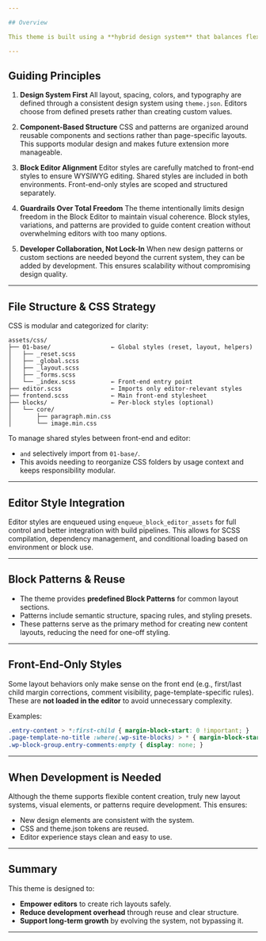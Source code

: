 ```yaml
---

## Overview

This theme is built using a **hybrid design system** that balances flexibility for content editors with long-term maintainability and visual consistency. It embraces the strengths of the WordPress Block Editor while putting guardrails in place to prevent design drift and reduce technical debt.

---
```


## Guiding Principles

1. **Design System First**
   All layout, spacing, colors, and typography are defined through a consistent design system using `theme.json`. Editors choose from defined presets rather than creating custom values.

2. **Component-Based Structure**
   CSS and patterns are organized around reusable components and sections rather than page-specific layouts. This supports modular design and makes future extension more manageable.

3. **Block Editor Alignment**
   Editor styles are carefully matched to front-end styles to ensure WYSIWYG editing. Shared styles are included in both environments. Front-end-only styles are scoped and structured separately.

4. **Guardrails Over Total Freedom**
   The theme intentionally limits design freedom in the Block Editor to maintain visual coherence. Block styles, variations, and patterns are provided to guide content creation without overwhelming editors with too many options.

5. **Developer Collaboration, Not Lock-In**
   When new design patterns or custom sections are needed beyond the current system, they can be added by development. This ensures scalability without compromising design quality.

---

## File Structure & CSS Strategy

CSS is modular and categorized for clarity:

```
assets/css/
├── 01-base/                 ← Global styles (reset, layout, helpers)
│   ├── _reset.scss
│   ├── _global.scss
│   ├── _layout.scss
│   ├── _forms.scss
│   └── _index.scss          ← Front-end entry point
├── editor.scss              ← Imports only editor-relevant styles
├── frontend.scss            ← Main front-end stylesheet
├── blocks/                  ← Per-block styles (optional)
│   └── core/
│       ├── paragraph.min.css
│       └── image.min.css
```

To manage shared styles between front-end and editor:

* `and` selectively import from `01-base/`.
* This avoids needing to reorganize CSS folders by usage context and keeps responsibility modular.

---

## Editor Style Integration

Editor styles are enqueued using `enqueue_block_editor_assets` for full control and better integration with build pipelines. This allows for SCSS compilation, dependency management, and conditional loading based on environment or block use.

---

## Block Patterns & Reuse

* The theme provides **predefined Block Patterns** for common layout sections.
* Patterns include semantic structure, spacing rules, and styling presets.
* These patterns serve as the primary method for creating new content layouts, reducing the need for one-off styling.

---

## Front-End-Only Styles

Some layout behaviors only make sense on the front end (e.g., first/last child margin corrections, comment visibility, page-template-specific rules). These are **not loaded in the editor** to avoid unnecessary complexity.

Examples:

```scss
.entry-content > *:first-child { margin-block-start: 0 !important; }
.page-template-no-title :where(.wp-site-blocks) > * { margin-block-start: 0; }
.wp-block-group.entry-comments:empty { display: none; }
```

---

## When Development is Needed

Although the theme supports flexible content creation, truly new layout systems, visual elements, or patterns require development. This ensures:

* New design elements are consistent with the system.
* CSS and theme.json tokens are reused.
* Editor experience stays clean and easy to use.

---

## Summary

This theme is designed to:

* **Empower editors** to create rich layouts safely.
* **Reduce development overhead** through reuse and clear structure.
* **Support long-term growth** by evolving the system, not bypassing it.

---
